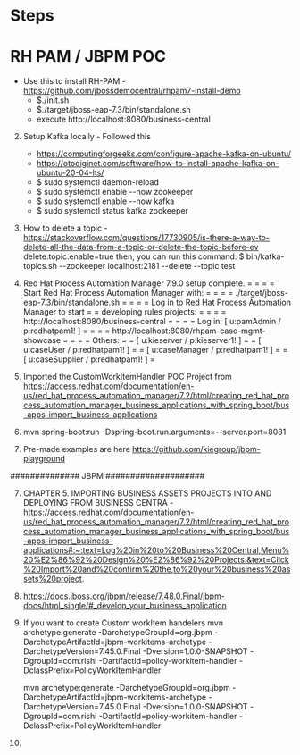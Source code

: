 # Steps

# RH PAM / JBPM POC

* Use this to install RH-PAM - https://github.com/jbossdemocentral/rhpam7-install-demo
	* $./init.sh
	* $./target/jboss-eap-7.3/bin/standalone.sh
	* execute http://localhost:8080/business-central

2. Setup Kafka locally - Followed this 
	* https://computingforgeeks.com/configure-apache-kafka-on-ubuntu/	
	* https://otodiginet.com/software/how-to-install-apache-kafka-on-ubuntu-20-04-lts/
	* $ sudo systemctl daemon-reload
	* $ sudo systemctl enable --now zookeeper
	* $ sudo systemctl enable --now kafka
	* $ sudo systemctl status kafka zookeeper

3. How to delete a topic - https://stackoverflow.com/questions/17730905/is-there-a-way-to-delete-all-the-data-from-a-topic-or-delete-the-topic-before-ev
	delete.topic.enable=true
	then, you can run this command:
	$ bin/kafka-topics.sh --zookeeper localhost:2181 --delete --topic test

3. 	Red Hat Process Automation Manager 7.9.0 setup complete.  =
	=                                                            =
	=  Start Red Hat Process Automation Manager with:            =
	=                                                            =
	=           ./target/jboss-eap-7.3/bin/standalone.sh         =
	=                                                            =
	=  Log in to Red Hat Process Automation Manager to start     =
	=  developing rules projects:                                =
	=                                                            =
	=  http://localhost:8080/business-central                    =
	=                                                            =
	=    Log in: [ u:pamAdmin / p:redhatpam1!
	 ]                  =
	=                                                            =
	=  http://localhost:8080/rhpam-case-mgmt-showcase            =
	=                                                            =
	=    Others:                                                 =
	=            [ u:kieserver / p:kieserver1! ]                 =
	=            [ u:caseUser / p:redhatpam1! ]                  =
	=            [ u:caseManager / p:redhatpam1! ]               =
	=            [ u:caseSupplier / p:redhatpam1! ]				 =

4.  Imported the CustomWorkItemHandler POC Project from https://access.redhat.com/documentation/en-us/red_hat_process_automation_manager/7.2/html/creating_red_hat_process_automation_manager_business_applications_with_spring_boot/bus-apps-import_business-applications

5. mvn spring-boot:run -Dspring-boot.run.arguments=--server.port=8081
6. Pre-made examples are here https://github.com/kiegroup/jbpm-playground

############## JBPM ####################

7. CHAPTER 5. IMPORTING BUSINESS ASSETS PROJECTS INTO AND DEPLOYING FROM BUSINESS CENTRA - https://access.redhat.com/documentation/en-us/red_hat_process_automation_manager/7.2/html/creating_red_hat_process_automation_manager_business_applications_with_spring_boot/bus-apps-import_business-applications#:~:text=Log%20in%20to%20Business%20Central,Menu%20%E2%86%92%20Design%20%E2%86%92%20Projects.&text=Click%20Import%20and%20confirm%20the,to%20your%20business%20assets%20project.

8. https://docs.jboss.org/jbpm/release/7.48.0.Final/jbpm-docs/html_single/#_develop_your_business_application

9. If you want to create Custom workItem handelers
	mvn archetype:generate -DarchetypeGroupId=org.jbpm -DarchetypeArtifactId=jbpm-workitems-archetype -DarchetypeVersion=7.45.0.Final -Dversion=1.0.0-SNAPSHOT -DgroupId=com.rishi -DartifactId=policy-workitem-handler -DclassPrefix=PolicyWorkItemHandler

	mvn archetype:generate -DarchetypeGroupId=org.jbpm -DarchetypeArtifactId=jbpm-workitems-archetype -DarchetypeVersion=7.45.0.Final -Dversion=1.0.0-SNAPSHOT -DgroupId=com.rishi -DartifactId=policy-workitem-handler -DclassPrefix=PolicyWorkItemHandler

10. 